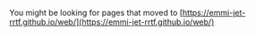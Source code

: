 You might be looking for pages that moved to [https://emmi-jet-rrtf.github.io/web/](https://emmi-jet-rrtf.github.io/web/)

